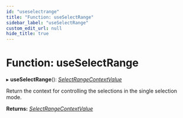 ```yaml
---
id: "useselectrange"
title: "Function: useSelectRange"
sidebar_label: "useSelectRange"
custom_edit_url: null
hide_title: true
---
```


# Function: useSelectRange

▸ **useSelectRange**(): [*SelectRangeContextValue*](../interfaces/selectrangecontextvalue.md)

Return the context for controlling the selections in the single selection mode.

**Returns:** [*SelectRangeContextValue*](../interfaces/selectrangecontextvalue.md)

